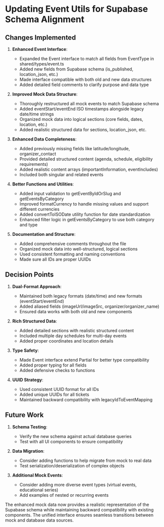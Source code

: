 # Updating Event Utils for Supabase Schema Alignment

## Changes Implemented

1. **Enhanced Event Interface**:
   - Expanded the Event interface to match all fields from EventType in shared/types/event.ts
   - Added new fields from Supabase schema (is_published, location_json, etc.)
   - Made interface compatible with both old and new data structures
   - Added detailed field comments to clarify purpose and data type

2. **Improved Mock Data Structure**:
   - Thoroughly restructured all mock events to match Supabase schema
   - Added eventStart/eventEnd ISO timestamps alongside legacy date/time strings
   - Organized mock data into logical sections (core fields, dates, location, etc.)
   - Added realistic structured data for sections, location_json, etc.

3. **Enhanced Data Completeness**:
   - Added previously missing fields like latitude/longitude, organizer_contact
   - Provided detailed structured content (agenda, schedule, eligibility requirements)
   - Added realistic content arrays (importantInformation, eventIncludes)
   - Included both singular and related events

4. **Better Functions and Utilities**:
   - Added input validation to getEventByIdOrSlug and getEventsByCategory
   - Improved formatCurrency to handle missing values and support different currencies
   - Added convertToISODate utility function for date standardization
   - Enhanced filter logic in getEventsByCategory to use both category and type

5. **Documentation and Structure**:
   - Added comprehensive comments throughout the file
   - Organized mock data into well-structured, logical sections
   - Used consistent formatting and naming conventions
   - Made sure all IDs are proper UUIDs

## Decision Points

1. **Dual-Format Approach**:
   - Maintained both legacy formats (date/time) and new formats (eventStart/eventEnd)
   - Added aliased fields (imageUrl/imageSrc, organizer/organizer_name)
   - Ensured data works with both old and new components

2. **Rich Structured Data**:
   - Added detailed sections with realistic structured content
   - Included multiple day schedules for multi-day events
   - Added proper coordinates and location details

3. **Type Safety**:
   - Made Event interface extend Partial<EventType> for better type compatibility
   - Added proper typing for all fields
   - Added defensive checks to functions

4. **UUID Strategy**:
   - Used consistent UUID format for all IDs
   - Added unique UUIDs for all tickets
   - Maintained backward compatibility with legacyIdToEventMapping

## Future Work

1. **Schema Testing**:
   - Verify the new schema against actual database queries
   - Test with all UI components to ensure compatibility

2. **Data Migration**:
   - Consider adding functions to help migrate from mock to real data
   - Test serialization/deserialization of complex objects

3. **Additional Mock Events**:
   - Consider adding more diverse event types (virtual events, educational series)
   - Add examples of nested or recurring events

The enhanced mock data now provides a realistic representation of the Supabase schema while maintaining backward compatibility with existing components. The unified interface ensures seamless transitions between mock and database data sources.